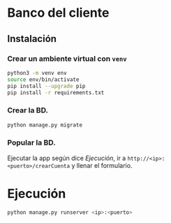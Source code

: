 # Banco del cliente

## Instalación

### Crear un ambiente virtual con `venv`
```bash
python3 -m venv env
source env/bin/activate
pip install --upgrade pip
pip install -r requirements.txt
```

### Crear la BD.
```bash
python manage.py migrate
```

### Popular la BD.
Ejecutar la app según dice *Ejecución*, ir a `http://<ip>:<puerto>/crearCuenta` y llenar el formulario.

# Ejecución
```bash
python manage.py runserver <ip>:<puerto>
```
